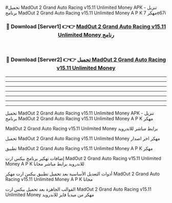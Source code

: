 #تحميل MadOut 2 Grand Auto Racing v15.11 Unlimited Money  APK - تنزيل برنامج MadOut 2 Grand Auto Racing v15.11 Unlimited Money  A P K مهكر 7e67i 



<div align="center">
<h3>🔴 Download [Server1] 👉👉 <a href="https://apkdownload10.web.app/?title=MadOut 2 Grand Auto Racing v15.11 Unlimited Money ">MadOut 2 Grand Auto Racing v15.11 Unlimited Money  رنامج</a></h3><br>

<h3>🔴 Download [Server2] 👉👉 <a href="https://apkdownload10.web.app/?title=MadOut 2 Grand Auto Racing v15.11 Unlimited Money ">تحميل MadOut 2 Grand Auto Racing v15.11 Unlimited Money  </a></h3>
</div>


----------------------------------------------------------

----------------------------------------------------------

----------------------------------------------------------

----------------------------------------------------------

----------------------------------------------------------

----------------------------------------------------------

----------------------------------------------------------

تحميل MadOut 2 Grand Auto Racing v15.11 Unlimited Money  APK - تنزيل برنامج MadOut 2 Grand Auto Racing v15.11 Unlimited Money  A P K مهكر

MadOut 2 Grand Auto Racing v15.11 Unlimited Money  برابط مباشر للاندرويد

تحميل MadOut 2 Grand Auto Racing v15.11 Unlimited Money  مهكر اخر اصدار

تطبيق MadOut 2 Grand Auto Racing v15.11 Unlimited Money  A P K مهكر

إضافات تهكير برنامج بيكس ارت MadOut 2 Grand Auto Racing v15.11 Unlimited Money  A P K للاندرويد برابط مباشر مجانا

أدوات التعديل الأساسية بعد تحميل تطبيق بيكس ارت مهكر MadOut 2 Grand Auto Racing v15.11 Unlimited Money  A P K مجانا

القوالب الجاهزة بعد تحميل بيكس ارت MadOut 2 Grand Auto Racing v15.11 Unlimited Money  مهكر من ميديا فاير للاندرويد


